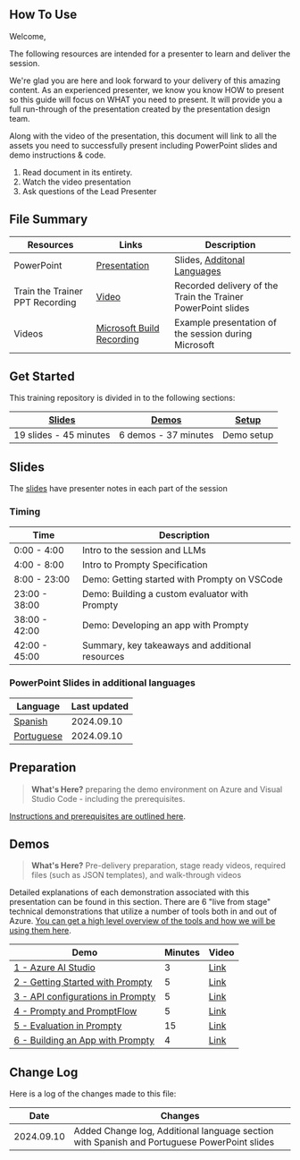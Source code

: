 ## How To Use

Welcome,

The following resources are intended for a presenter to learn and deliver the session.

We're glad you are here and look forward to your delivery of this amazing content. As an experienced presenter, we know you know HOW to present so this guide will focus on WHAT you need to present. It will provide you a full run-through of the presentation created by the presentation design team. 

Along with the video of the presentation, this document will link to all the assets you need to successfully present including PowerPoint slides and demo instructions & code.

1.  Read document in its entirety.
2.  Watch the video presentation
3.  Ask questions of the Lead Presenter

## File Summary

| Resources          | Links                            | Description |
|-------------------|----------------------------------|-------------------|
| PowerPoint        | [Presentation](https://aka.ms/AArxx78) | Slides, [Additonal Languages](#powerpoint-slides-in-additional-languages) |
| Train the Trainer PPT Recording | [Video](https://aka.ms/AAs1zy3) | Recorded delivery of the Train the Trainer PowerPoint slides |
| Videos            | [Microsoft Build Recording](https://build.microsoft.com/sessions/86e41e8b-1fd2-40fa-a608-6f99a28d4a61?WT.mc_id=aiml-149230-bethanycheum) | Example presentation of the session during Microsoft |

## Get Started

This training repository is divided in to the following sections:

| [Slides](#slides) | [Demos](demos/README.md) | [Setup](setup.md) | 
|-------------------|---------------------------|--------------------------------------
| 19 slides - 45 minutes| 6 demos - 37 minutes | Demo setup

## Slides

The [slides](presentations.md) have presenter notes in each part of the session

### Timing

| Time        | Description 
--------------|-------------
0:00 - 4:00   | Intro to the session and LLMs
4:00 - 8:00   | Intro to Prompty Specification
8:00 - 23:00  | Demo: Getting started with Prompty on VSCode
23:00 - 38:00 | Demo: Building a custom evaluator with Prompty
38:00 - 42:00 | Demo: Developing an app with Prompty
42:00 - 45:00 | Summary, key takeaways and additional resources

### PowerPoint Slides in additional languages
| Language | Last updated | 
|------------------- | ---- |
| [Spanish](https://aka.ms/AAs7mft) | 2024.09.10 | 
| [Portuguese](https://aka.ms/AAs7etw) | 2024.09.10| 

## Preparation

>**What's Here?** preparing the demo environment on Azure and Visual Studio Code - including the prerequisites.

[Instructions and prerequisites are outlined here](setup.md). 


## Demos

> **What's Here?** Pre-delivery preparation, stage ready videos, required files (such as JSON templates), and walk-through videos

Detailed explanations of each demonstration associated with this presentation can be found in this section. There are 6 "live from stage" technical demonstrations that utilize a number of tools both in and out of Azure. [You can get a high level overview of the tools and how we will be using them here](demos/README.md).

| Demo | Minutes | Video |
-------------------------------------------------------------------------------------------------------|---------|----------------- | 
|  [1 - Azure AI Studio](demos/demo_1_Azure_AI_Studio.md) | 3       | [Link](https://aka.ms/AAs1k7x) |
|  [2 - Getting Started with Prompty](demos/demo_2_getting_started_with_Prompty.md) | 5       | [Link](https://aka.ms/AAs312a) |
|  [3 - API configurations in Prompty](demos/demo_3_Prompty_API_configurations.md) | 5       | [Link](https://aka.ms/AAs312c) |
|  [4 - Prompty and PromptFlow](demos/demo_4_Prompty_and_Promptflow.md) | 5       | [Link](https://aka.ms/AAs312b) |
|  [5 - Evaluation in Prompty](demos/demo_5_Prompty_eval.md) | 15       | [Link](https://aka.ms/AAs38rh) |
|  [6 - Building an App with Prompty](demos/demo_6_app_with_Prompty.md) | 4       | [Link](https://aka.ms/AAs2tax) |

## Change Log

Here is a log of the changes made to this file:

| Date       | Changes |
|------------|---------|
| 2024.09.10 | Added Change log, Additional language section with Spanish and Portuguese PowerPoint slides |


